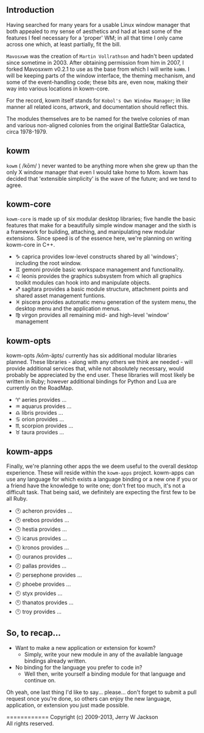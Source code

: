 ## Introduction

Having searched for many years for a usable Linux window manager that both appealed to my sense of aesthetics and had at least some of the features I feel necessary for a 'proper' WM; in all that time I only came across one which, at least partially, fit the bill. 

`Mavosxwm` was the creation of `Martin Vollrathson` and hadn't been updated since sometime in 2003. After obtaining permission from him in 2007, I forked Mavosxwm v0.2.1 to use as the base from which I will write `koWm`. I will be keeping parts of the window interface, the theming mechanism, and some of the event-handling code; these bits are, even now, making their way into various locations in kowm-core.

For the record, kowm itself stands for `Kobol's Own Window Manager`; in like manner all related icons, artwork, and documentation should reflect this. 

The modules themselves are to be named for the twelve colonies of man and various non-aligned colonies from the original BattleStar Galactica, circa 1978-1979. 

## kowm
`kowm` ( /kōm/ ) never wanted to be anything more when she grew up than the only X window manager that even I would take home to Mom. kowm has decided that 'extensible simplicity' is the wave of the future; and we tend to agree. 

## kowm-core
`kowm-core` is made up of six modular desktop libraries; five handle the basic features that make for a beautifully simple window manager and the sixth is a framework for building, attaching, and manipulating new modular extensions. Since speed is of the essence here, we're planning on writing kowm-core in C++.
-  :capricorn: caprica provides low-level constructs shared by all 'windows'; including the root window.
-  :gemini: gemoni provide basic workspace management and functionality.
-  :leo: leonis provides the graphics subsystem from which all graphics toolkit modules can hook into and manipulate objects.
-  :sagittarius: sagitara provides a basic module structure, attachment points and shared asset management funtions.
-  :pisces: piscera provides automatic menu generation of the system menu, the desktop menu and the application menus.
-  :virgo: virgon provides all remaining mid- and high-level 'window' management

## kowm-opts
kowm-opts /kōm-äpts/ currently has six additional modular libraries planned. These libraries - along with any others we think are needed - will provide additional services that, while not absolutely necessary, would probably be appreciated by the end user. These libraries will most likely be written in Ruby; however additional bindings for Python and Lua are currently on the RoadMap.
-  :aries: aeries provides ...
-  :aquarius: aquarus provides ...
-  :libra: libris provides ...
-  :cancer: orion provides ...
-  :scorpius: scorpion provides ...
-  :taurus: taura provides ...

## kowm-apps
Finally, we're planning other apps the we deem useful to the overall desktop experience. These will reside within the `kowm-apps` project. kowm-apps can use any language for which exists a language binding or a new one if you or a friend have the knowledge to write one; don't fret too much, it's not a difficult task. That being said, we definitely are expecting the first few to be all Ruby.
-  :clock1: acheron provides ...
-  :clock2: erebos provides ...
-  :clock3: hestia provides ...
-  :clock4: icarus provides ...
-  :clock5: kronos provides ...
-  :clock6: ouranos provides ...
-  :clock7: pallas provides ...
-  :clock8: persephone provides ...
-  :clock9: phoebe provides ...
-  :clock10: styx provides ...
-  :clock11: thanatos provides ...
-  :clock12: troy provides ...

## So, to recap...
-	Want to make a new application or extension for kowm?
	-	Simply, write your new module in any of the available language bindings already written. 
-	No binding for the language you prefer to code in?
	-	Well then, write yourself a binding module for that language and continue on.

Oh yeah, one last thing I'd like to say... please... don't forget to submit a pull request once you're done, so others can enjoy the new language, application, or extension you just made possible.

============
Copyright (c) 2009-2013, Jerry W Jackson
<br />All rights reserved.

